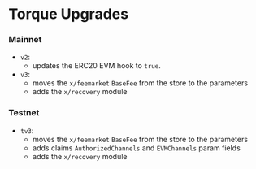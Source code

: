# Torque Upgrades

### Mainnet

- `v2`:
    - updates the ERC20 EVM hook to `true`.
- `v3`:
    - moves the `x/feemarket` `BaseFee` from the store to the parameters
    - adds the `x/recovery` module

### Testnet

- `tv3`:
    - moves the `x/feemarket` `BaseFee` from the store to the parameters
    - adds claims `AuthorizedChannels` and `EVMChannels` param fields
    - adds the `x/recovery` module
